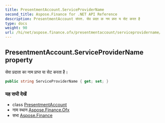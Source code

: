 ```yaml
---
title: PresentmentAccount.ServiceProviderName
second_title: Aspose.Finance for .NET API Reference
description: PresentmentAccount संपत्त. सेव प्रदत क नम प्रप्त य सेट करत है
type: docs
weight: 90
url: /hi/net/aspose.finance.ofx/presentmentaccount/serviceprovidername/
---
```

## PresentmentAccount.ServiceProviderName property

सेवा प्रदाता का नाम प्राप्त या सेट करता है।

```csharp
public string ServiceProviderName { get; set; }
```

### यह सभी देखें

* class [PresentmentAccount](../)
* नाम स्थान [Aspose.Finance.Ofx](../../presentmentaccount/)
* सभा [Aspose.Finance](../../../)


